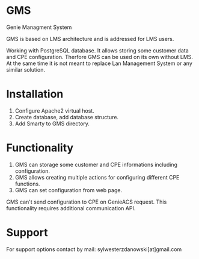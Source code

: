 # GMS
Genie Managment System

GMS is based on LMS architecture and is addressed for LMS users.

Working with PostgreSQL database. It allows storing some customer data and CPE configuration.
Therfore GMS can be used on its own without LMS. At the same time it is not meant to replace Lan Management System or any similar solution.

# Installation
1. Configure Apache2 virtual host.
2. Create database, add database structure.
3. Add Smarty to GMS directory.

# Functionality
1. GMS can storage some customer and CPE informations including configuration.
2. GMS allows creating multiple actions for configuring different CPE functions.
3. GMS can set configuration from web page.

GMS can't send configuration to CPE on GenieACS request. This functionality requires additional communication API. 

# Support

For support options contact by mail: sylwesterzdanowski[at]gmail.com

